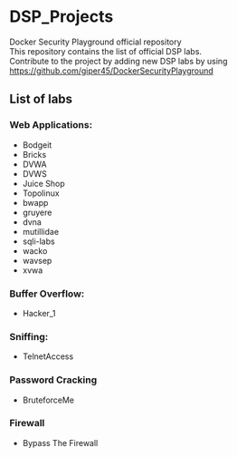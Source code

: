 # DSP_Projects
Docker Security Playground official repository  
This repository contains the list of official DSP labs.   
Contribute to the project by adding new DSP labs by using https://github.com/giper45/DockerSecurityPlayground    
## List of labs   

### Web Applications:  
- Bodgeit  
- Bricks	  
- DVWA  
- DVWS  
- Juice Shop  
- Topolinux  
- bwapp  
- gruyere  
- dvna  
- mutillidae  
- sqli-labs  
- wacko  
- wavsep  
- xvwa  

### Buffer Overflow:  
- Hacker_1  
### Sniffing:  
- TelnetAccess  

### Password Cracking  
- BruteforceMe  

### Firewall  
- Bypass The Firewall
